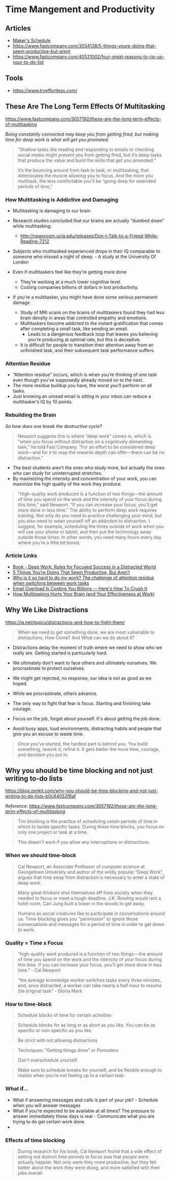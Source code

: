 # Time Mangement and Productivity

## Articles
- [Maker's Schedule](http://paulgraham.com/makersschedule.html)
- https://www.fastcompany.com/3034138/5-things-youre-doing-that-seem-productive-but-arent
- https://www.fastcompany.com/40521002/four-great-reasons-to-rip-up-your-to-do-list

## Tools
- https://www.tryeffortless.com/

## These Are The Long Term Effects Of Multitasking

https://www.fastcompany.com/3057192/these-are-the-long-term-effects-of-multitasking

*Being constantly connected may keep you from getting fired, but making time for deep work is what will get you promoted.*

> “Shallow tasks like reading and responding to emails or checking social media might prevent you from getting fired, but it’s deep tasks that produce the value and build the skills that get you promoted.”

>  it’s the bouncing around from task to task, or multitasking, that deteriorates the muscle allowing you to focus. And the more you multitask, the less comfortable you’ll be “going deep for extended periods of time,”

### How Multitasking is Addictive and Damaging

- Multitasking is damaging to our brain
- Research studies concluded that our brains are actually “dumbed down” while multitasking.
  - http://newsroom.ucla.edu/releases/Don-t-Talk-to-a-Friend-While-Reading-7212
- Subjects who multitasked experienced drops in their IQ comparable to someone who missed a night of sleep. - A study at the University Of London
- Even if multitaskers feel like they’re getting more done
  - They’re working at a much lower cognitive level
  - Costing companies billions of dollars in lost productivity.

- If you’re a multitasker, you might have done some serious permanent damage
  -  Study of MRI scans on the brains of multitaskers found they had less brain density in areas that controlled empathy and emotions.
  - Multitaskers become addicted to the instant gratification that comes after completing a small task, like sending an email.
    - Leads to a dangerous feedback loop that leaves you believing you’re producing at optimal rate, but this is deceptive.
  - It is difficult for people to transition their attention away from an unfinished task, and their subsequent task performance suffers.

### Attention Residue
- “Attention residue” occurs, which is when you’re thinking of one task even though you’ve supposedly already moved on to the next.
- The more residue buildup you have, the worst you’ll perform on all tasks.
- Just knowing an unread email is sitting in your inbox can reduce a multitasker’s IQ by 10 points.

### Rebuilding the Brain
*So how does one break the destructive cycle?*

> Newport suggests this is where “deep work” comes in, which is “when you focus without distraction on a cognitively demanding task,” he told Fast Company. “For an effort to be considered deep work—and for it to reap the rewards depth can offer—there can be no distraction.”

- The best students aren’t the ones who study more, but actually the ones who can study for uninterrupted stretches.
- By maximizing the intensity and concentration of your work, you can maximize the high quality of the work they produce.

> “High-quality work produced is a function of two things—the amount of time you spend on the work and the intensity of your focus during this time,” said Newport.
> “If you can increase your focus, you’ll get more done in less time.”
> The ability to perform deep work requires training. Not only do you need to practice challenging your mind, but you also need to wean yourself off an addiction to distraction. I suggest, for example, scheduling the times outside of work when you will use your phone or tablet, and then put the technology away outside those times. In other words, you need many hours every day where you’re a little bit bored.


### Article Links
- [Book - Deep Work: Rules for Focused Success in a Distracted World](https://www.amazon.com/Deep-Work-Focused-Success-Distracted/dp/1455586692)
- [5 Things You’re Doing That Seem Productive, But Aren’t](https://www.fastcompany.com/3034138/5-things-youre-doing-that-seem-productive-but-arent)
- [Why is it so hard to do my work? The challenge of attention residue when switching between work tasks](https://ideas.repec.org/a/eee/jobhdp/v109y2009i2p168-181.html)
- [Email Overload Is Costing You Billions -- Here's How To Crush It](https://www.forbes.com/sites/groupthink/2014/05/29/email-overload-is-costing-you-billions-heres-how-to-crush-it/)
- [How Multitasking Hurts Your Brain (and Your Effectiveness at Work)](https://www.forbes.com/sites/work-in-progress/2013/01/15/how-multitasking-hurts-your-brain-and-your-effectiveness-at-work)




## Why We Like Distractions

https://ia.net/topics/distractions-and-how-to-fight-them/

> When we need to get something done, we are most vulnerable to distractions. How Come? And What can we do about it?

+ Distractions delay the moment of truth where we need to show who we really are. Getting started is particularly hard.

+ We ultimately don't want to face others and ultimately ourselves. We procrastinate to protect ourselves.

+ We might get rejected, no response, our idea is not as good as we hoped.
+ While we procrastinate, others advance.
+ The only way to fight that fear is focus. Starting and finishing take courage.
+ Focus on the job, forget about yourself. It's about getting the job done.
+ Avoid busy apps, loud environments, distracting habits and people that give you an excuse to waste time.

> Once you've started, the hardest part is behind you. You build something, rework it, refine it.  It gets better the more time, courage, and devotion you put in.



## Why you should be time blocking and not just writing to-do lists

https://blog.zenkit.com/why-you-should-be-time-blocking-and-not-just-writing-to-do-lists-b0c84052f6af

_Reference: https://www.fastcompany.com/3057192/these-are-the-long-term-effects-of-multitasking_

> Tim blocking is the practice of scheduling cetain periods of time in which to tackle specific tasks. During these time blocks, you focus on only one project or task at a time.

> This doesn't work if you allow any interruptions or distractions.

### When we should time-block

> Cal Newport, an Associate Professor of computer science at Georgetown University and author of the wildly popular “Deep Work”, argues that time away from distraction is necessary to enter a state of deep work.

> Many great thinkers shut themselves off from society when they needed to focus or meet a tough deadline. J.K. Rowling would rent a hotel room, Carl Jung built a tower in the woods to get away.

> Humans as social creatures like to participate in conversations around us. Time-blocking gives you “permission” to ignore those conversations and messages for a period of time in order to get down to work.

### Quality = Time x Focus

> “high-quality work produced is a function of two things — the amount of time you spend on the work and the intensity of your focus during this time. If you can increase your focus, you’ll get more done in less time.” - Cal Newport

> “the average knowledge worker switches tasks every three minutes, and, once distracted, a worker can take nearly a half-hour to resume the original task” - Gloria Mark


### How to time-block

> Schedule blocks of time for certain activities

> Schedule blocks for as long or as short as you like. You can be as specific or non-specific as you like.

> Be strict with not allowing distractions

> Techniques: "Getting things done" or Pomodoro

> Don't overschedule yourself.

> Make sure to schedule breaks for yourself, and be flexible enough to realize when you’re not feeling up to a certain task.

### What if...

+ What if answering messages and calls is part of your job? - Schedule when you will answer messages
+ What if you’re expected to be available at all times? The pressure to answer immediately these days is real - Communicate what you are trying to do get certain work done.
+

### Effects of time blocking

> During research for his book, Cal Newport found that a side effect of setting out distinct time periods to focus was that people were actually happier.
> Not only were they more productive, but they felt better about the work they were doing, and more satisfied with their jobs overall.



